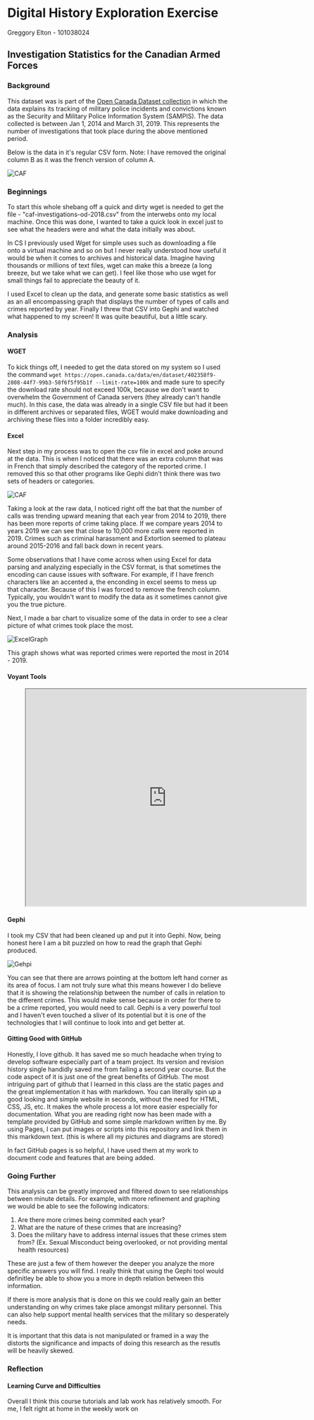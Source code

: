 # Digital History Exploration Exercise 

Greggory Elton - 101038024

## Investigation Statistics for the Canadian Armed Forces

### Background 

This dataset was is part of the [Open Canada Dataset collection](https://open.canada.ca/data/en/dataset/402358f9-2808-44f7-99b3-58f6f5f95b1f) in which the data explains its tracking of military police incidents and convictions known as the Security and Military Police Information System (SAMPIS). The data collected is between Jan 1, 2014 and March 31, 2019. This represents the number of investigations that took place during the above mentioned period.

Below is the data in it's regular CSV form. Note: I have removed the original column B as it was the french version of column A. 

![CAF](https://github.com/gregelton44/DH-Exploration-Exercise/blob/main/CAF.PNG?raw=true)


### Beginnings
To start this whole shebang off a quick and dirty wget is needed to get the file - "caf-investigations-od-2018.csv" from the interwebs onto my local machine. Once this was done, I wanted to take a quick look in excel just to see what the headers were and what the data initially was about. 

In CS I previously used Wget for simple uses such as downloading a file onto a virtual machine and so on but I never really understood how useful it would be when it comes to archives and historical data. Imagine having thousands or millions of text files, wget can make this a breeze (a long breeze, but we take what we can get). I feel like those who use wget for small things fail to appreciate the beauty of it.  

I used Excel to clean up the data, and generate some basic statistics as well as an all encompassing graph that displays the number of types of calls and crimes reported by year. 
Finally I threw that CSV into Gephi and watched what happened to my screen! It was quite beautiful, but a little scary. 

### Analysis

#### WGET 
To kick things off, I needed to get the data stored on my system so I used the command `wget https://open.canada.ca/data/en/dataset/402358f9-2808-44f7-99b3-58f6f5f95b1f --limit-rate=100k` and made sure to specify the download rate should not exceed 100k, because we don't want to overwhelm the Government of Canada servers (they already can't handle much). In this case, the data was already in a single CSV file but had it been in different archives or separated files, WGET would make downloading and archiving these files into a folder incredibly easy.

#### Excel
Next step in my process was to open the csv file in excel and poke around at the data. This is when I noticed that there was an extra column that was in French that simply described the category of the reported crime. I removed this so that other programs like Gephi didn't think there was two sets of headers or categories. 

![CAF](https://github.com/gregelton44/DH-Exploration-Exercise/blob/main/CAF.PNG?raw=true)

Taking a look at the raw data, I noticed right off the bat that the number of calls was trending upward meaning that each year from 2014 to 2019, there has been more reports of crime taking place. If we compare years 2014 to years 2019 we can see that close to 10,000 more calls were reported in 2019. Crimes such as criminal harassment and Extortion seemed to plateau around 2015-2016 and fall back down in recent years. 

Some observations that I have come across when using Excel for data parsing and analyzing especially in the CSV format, is that sometimes the encoding can cause issues with software. For example, if I have french characters like an accented a, the enconding in excel seems to mess up that character. Because of this I was forced to remove the french column. Typically, you wouldn't want to modify the data as it sometimes cannot give you the true picture. 

Next, I made a bar chart to visualize some of the data in order to see a clear picture of what crimes took place the most. 

![ExcelGraph](https://github.com/gregelton44/DH-Exploration-Exercise/blob/main/excelgraph.png?raw=true)

This graph shows what was reported crimes were reported the most in 2014 - 2019. 


#### Voyant Tools
 <figure class="video_container">
  <iframe style='width: 637px; height: 493px;' src='https://voyant-tools.org/tool/Cirrus/?visible=500&corpus=2cdb8c497e46151a825c47d290406638'></iframe>
</figure>




#### Gephi

I took my CSV that had been cleaned up and put it into Gephi. Now, being honest here I am a bit puzzled on how to read the graph that Gephi produced. 

![Gehpi](https://github.com/gregelton44/DH-Exploration-Exercise/blob/main/gephi.PNG?raw=true) 

You can see that there are arrows pointing at the bottom left hand corner as its area of focus. I am not truly sure what this means however I do believe that it is showing the relationship between the number of calls in relation to the different crimes. This would make sense because in order for there to be a crime reported, you would need to call. 
Gephi is a very powerful tool and I haven't even touched a sliver of its potential but it is one of the technologies that I will continue to look into and get better at. 

#### Gitting Good with GitHub
Honestly, I love github. It has saved me so much headache when trying to develop software especially part of a team project. Its version and revision history single handidly saved me from failing a second year course. But the code aspect of it is just one of the great benefits of GitHub. The most intriguing part of github that I learned in this class are the static pages and the great implementation it has with markdown. You can literally spin up a good looking and simple website in seconds, without the need for HTML, CSS, JS, etc. It makes the whole process a lot more easier especially for documentation. What you are reading right now has been made with a template provided by GitHub and some simple markdown written by me. By using Pages, I can put images or scripts into this repository and link them in this markdown text. (this is where all my pictures and diagrams are stored)

In fact GitHub pages is so helpful, I have used them at my work to document code and features that are being added.

### Going Further
This analysis can be greatly improved and filtered down to see relationships between minute details. For example, with more refinement and graphing we would be able to see the following indicators:

  1. Are there more crimes being commited each year?
  2. What are the nature of these crimes that are increasing? 
  3. Does the military have to address internal issues that these crimes stem from? (Ex. Sexual Misconduct being overlooked, or not providing mental health resources)

These are just a few of them however the deeper you analyze the more specific answers you will find. I really think that using the Gephi tool would definitley be able to show you a more in depth relation between this information. 

If there is more analysis that is done on this we could really gain an better understanding on why crimes take place amongst military personnel. This can also help support mental health services that the military so desperately needs. 

It is important that this data is not manipulated or framed in a way the distorts the significance and impacts of doing this research as the resutls will be heavily skewed.


### Reflection

#### Learning Curve and Difficulties
Overall I think this course tutorials and lab work has relatively smooth. For me, I felt right at home in the weekly work on 
